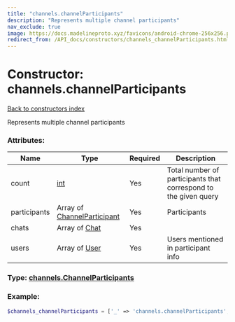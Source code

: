 ```yaml
---
title: "channels.channelParticipants"
description: "Represents multiple channel participants"
nav_exclude: true
image: https://docs.madelineproto.xyz/favicons/android-chrome-256x256.png
redirect_from: /API_docs/constructors/channels_channelParticipants.html
---
```

# Constructor: channels.channelParticipants  
[Back to constructors index](/API_docs/constructors/index.html)



Represents multiple channel participants

### Attributes:

| Name     |    Type       | Required | Description |
|----------|---------------|----------|-------------|
|count|[int](/API_docs/types/int.html) | Yes|Total number of participants that correspond to the given query|
|participants|Array of [ChannelParticipant](/API_docs/types/ChannelParticipant.html) | Yes|Participants|
|chats|Array of [Chat](/API_docs/types/Chat.html) | Yes|
|users|Array of [User](/API_docs/types/User.html) | Yes|Users mentioned in participant info|



### Type: [channels.ChannelParticipants](/API_docs/types/channels.ChannelParticipants.html)


### Example:

```php
$channels_channelParticipants = ['_' => 'channels.channelParticipants', 'count' => int, 'participants' => [ChannelParticipant, ChannelParticipant], 'chats' => [Chat, Chat], 'users' => [User, User]];
```  
